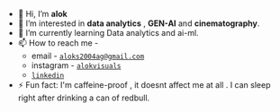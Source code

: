 - 👋 Hi, I’m **alok**
- 👀 I’m interested in **data analytics** , **GEN-AI** and **cinematography**.
- 🌱 I’m currently learning Data analytics and ai-ml.
- 📫 How to reach me - 
  - email - [`aloks2004ag@gmail.com`](aloks2004ag@gmail.com)
  - instagram - [`alokvisuals`](www.instagram.com/alokvisuals)
  - [`linkedin`](https://www.linkedin.com/in/aloks1490/)
- ⚡ Fun fact: I'm caffeine-proof , it doesnt affect me at all . I can sleep right after drinking a can of redbull.

<!---
Alok1490/Alok1490 is a ✨ special ✨ repository because its `README.md` (this file) appears on your GitHub profile.
You can click the Preview link to take a look at your changes.
--->
